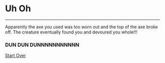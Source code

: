 # Uh Oh

---

Apparently the axe you used was too worn out and the top of the axe broke off. The creature eventually found you and devoured you whole!!!

### DUN DUN DUNNNNNNNNNNN
[Start Over](../Home.md)